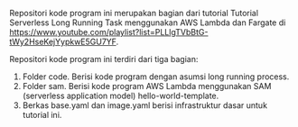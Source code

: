 Repositori kode program ini merupakan bagian dari tutorial Tutorial Serverless Long Running Task menggunakan AWS Lambda dan Fargate di https://www.youtube.com/playlist?list=PLLlgTVbBtG-tWy2HseKejYypkwE5GU7YF.

Repositori kode program ini terdiri dari tiga bagian:
1. Folder code. Berisi kode program dengan asumsi long running process. 
2. Folder sam. Berisi kode program AWS Lambda menggunakan SAM (serverless application model) hello-world-template.
3. Berkas base.yaml dan image.yaml berisi infrastruktur dasar untuk tutorial ini.